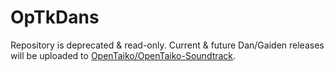 # OpTkDans
Repository is deprecated & read-only. Current & future Dan/Gaiden releases will be uploaded to [OpenTaiko/OpenTaiko-Soundtrack](https://github.com/OpenTaiko/OpenTaiko-Soundtrack).
